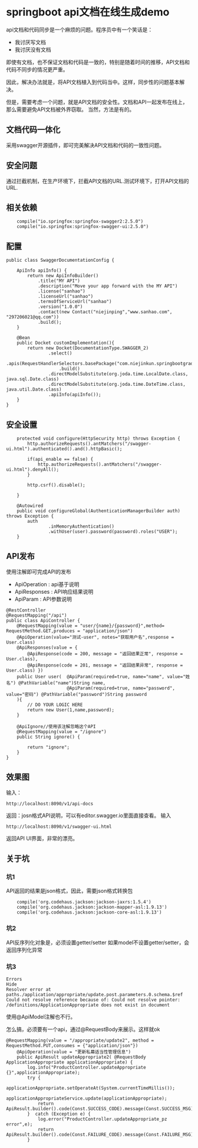 # springboot api文档在线生成demo
 api文档和代码同步是一个麻烦的问题。程序员中有一个笑话是：
 * 我讨厌写文档
 * 我讨厌没有文档
 
 即使有文档，也不保证文档和代码是一致的，特别是随着时间的推移，API文档和代码不同步的情况更严重。
 
 因此，解决办法就是，将API文档植入到代码当中。这样，同步性的问题基本解决。
 
 但是，需要考虑一个问题，就是API文档的安全性。文档和API一起发布在线上，那么需要避免API文档被外界窃取。
 当然，方法是有的。
 
 ## 文档代码一体化
 采用swagger开源插件，即可完美解决API文档和代码的一致性问题。
 
 ## 安全问题
 通过拦截机制，在生产环境下，拦截API文档的URL.测试环境下，打开API文档的URL.
 
 
 ## 相关依赖
```
    compile("io.springfox:springfox-swagger2:2.5.0")
    compile("io.springfox:springfox-swagger-ui:2.5.0")
```

## 配置
```
public class SwaggerDocumentationConfig {

    ApiInfo apiInfo() {
        return new ApiInfoBuilder()
            .title("MY API")
            .description("Move your app forward with the MY API")
            .license("sanhao")
            .licenseUrl("sanhao")
            .termsOfServiceUrl("sanhao")
            .version("1.0.0")
            .contact(new Contact("niejinping","www.sanhao.com", "297206021@qq.com"))
            .build();
    }

    @Bean
    public Docket customImplementation(){
        return new Docket(DocumentationType.SWAGGER_2)
                .select()
                    .apis(RequestHandlerSelectors.basePackage("com.niejinkun.springbootgradle.api"))
                    .build()
                .directModelSubstitute(org.joda.time.LocalDate.class, java.sql.Date.class)
                .directModelSubstitute(org.joda.time.DateTime.class, java.util.Date.class)
                .apiInfo(apiInfo());
    }
}
```

## 安全设置
```
    protected void configure(HttpSecurity http) throws Exception {
        http.authorizeRequests().antMatchers("/swagger-ui.html").authenticated().and().httpBasic();

        if(api_enable == false) {
            http.authorizeRequests().antMatchers("/swagger-ui.html").denyAll();
        }

        http.csrf().disable();

    }

    @Autowired
    public void configureGlobal(AuthenticationManagerBuilder auth) throws Exception {
        auth
                .inMemoryAuthentication()
                .withUser(user).password(password).roles("USER");
    }
```

## API发布
使用注解即可完成API的发布
* ApiOperation : api基于说明
* ApiResponses : API响应结果说明
* ApiParam : API参数说明
```
@RestController
@RequestMapping("/api")
public class ApiController {
    @RequestMapping(value = "user/{name}/{password}",method= RequestMethod.GET,produces = "application/json")
    @ApiOperation(value="测试-user", notes="获取用户名",response = User.class)
    @ApiResponses(value = {
        @ApiResponse(code = 200, message = "返回结果正常", response = User.class),
        @ApiResponse(code = 201, message = "返回结果异常", response = User.class) })
    public User user(  @ApiParam(required=true, name="name", value="姓名") @PathVariable("name")String name,
                       @ApiParam(required=true, name="password", value="密码") @PathVariable("password")String password
    ){
        // DO YOUR LOGIC HERE
        return new User(1,name,password);
    }

    @ApiIgnore//使用该注解忽略这个API
    @RequestMapping(value = "/ignore")
    public String ignore() {

        return "ignore";
    }
}
```

## 效果图
输入：
```
http://localhost:8090/v1/api-docs
```
返回：josn格式API说明，可以有editor.swagger.io里面直接查看。
输入
```
http://localhost:8090/v1/swagger-ui.html
```
返回API UI界面，非常的漂亮。


## 关于坑
### 坑1
API返回的结果是json格式，因此，需要json格式转换包
```
    compile('org.codehaus.jackson:jackson-jaxrs:1.5.4')
    compile('org.codehaus.jackson:jackson-mapper-asl:1.9.13')
    compile('org.codehaus.jackson:jackson-core-asl:1.9.13')
```

### 坑2
API反序列化对象是，必须设置getter/setter
如果model不设置getter/setter，会返回序列化异常

### 坑3
```
Errors
Hide
Resolver error at paths./application/appropriate/update.post.parameters.0.schema.$ref
Could not resolve reference because of: Could not resolve pointer: /definitions/ApplicationAppropriate does not exist in document
```
使用@ApiModel注解也不行。

怎么搞，必须要有一个api，通过@RequestBody来展示。这样就ok
```
@RequestMapping(value = "/appropriate/update2", method = RequestMethod.PUT,consumes = {"application/json"})
	@ApiOperation(value = "更新私幕适当性管理信息")
	public ApiResult updateAppropriate2( @RequestBody ApplicationAppropriate applicationAppropriate) {
		log.info("ProductController.updateAppropriate {}",applicationAppropriate);
		try {
			applicationAppropriate.setOperateAt(System.currentTimeMillis());
			applicationAppropriateService.update(applicationAppropriate);
			return  ApiResult.builder().code(Const.SUCCESS_CODE).message(Const.SUCCESS_MSG).build();
		}  catch (Exception e) {
			log.error("ProductController.updateAppropriate_pz error",e);
			return  ApiResult.builder().code(Const.FAILURE_CODE).message(Const.FAILURE_MSG).data(e.getMessage()).build();
		}

```
